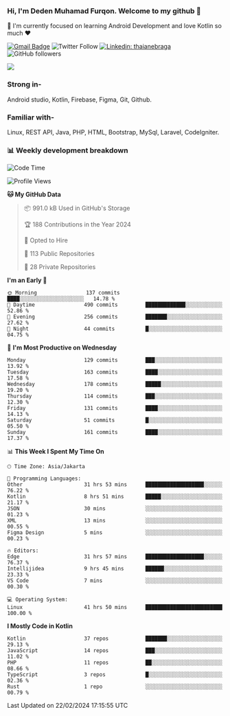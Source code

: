 ### Hi, I'm Deden Muhamad Furqon. Welcome to my github 👋

<!--
**furqoncreative/furqoncreative** is a ✨ _special_ ✨ repository because its `README.md` (this file) appears on your GitHub profile.

Here are some ideas to get you started:

- 🔭 I’m currently working on ...
- 👯 I’m looking to collaborate on ...
- 🤔 I’m looking for help with ...
- 💬 Ask me about ...
- 📫 How to reach me: ...
- 😄 Pronouns: ...
- ⚡ Fun fact: ...
-->

  🌱 I'm currently focused on learning Android Development and love Kotlin so much ❤ 

[![Gmail Badge](https://img.shields.io/badge/-furqoncreative24@gmail.com-c14438?style=flat-square&logo=Gmail&logoColor=white&link=mailto:furqoncreative24@gmail.com)](mailto:furqoncreative24@gmail.com)
![Twitter Follow](https://img.shields.io/twitter/follow/furqoncreative?label=Follow)
[![Linkedin: thaianebraga](https://img.shields.io/badge/-Deden_Muhamad_Furqon-blue?style=flat-square&logo=Linkedin&logoColor=white&link=https://www.linkedin.com/in/anmol-p-singh/)](https://www.linkedin.com/in/furqoncreative/)
![GitHub followers](https://img.shields.io/github/followers/furqoncreative?label=Follow&style=social)

<img src="https://github-readme-stats.sera5-dev.vercel.app/api?username=furqoncreative&hide=stars&show_icons=true&count_private=true&include_all_commits=true&title_color=#008080&icon_color=#008080&hide_border=true" width="">

### Strong in-

Android studio, Kotlin, Firebase, Figma, Git, Github.

### Familiar with-
Linux, REST API, Java, PHP, HTML, Bootstrap, MySql, Laravel, CodeIgniter.

### 📊 Weekly development breakdown

<!--START_SECTION:waka-->
![Code Time](http://img.shields.io/badge/Code%20Time-1%2C921%20hrs%2034%20mins-blue)

![Profile Views](http://img.shields.io/badge/Profile%20Views-2-blue)

**🐱 My GitHub Data** 

> 📦 991.0 kB Used in GitHub's Storage 
 > 
> 🏆 188 Contributions in the Year 2024
 > 
> 💼 Opted to Hire
 > 
> 📜 113 Public Repositories 
 > 
> 🔑 28 Private Repositories 
 > 
**I'm an Early 🐤** 

```text
🌞 Morning                137 commits         ████░░░░░░░░░░░░░░░░░░░░░   14.78 % 
🌆 Daytime                490 commits         █████████████░░░░░░░░░░░░   52.86 % 
🌃 Evening                256 commits         ███████░░░░░░░░░░░░░░░░░░   27.62 % 
🌙 Night                  44 commits          █░░░░░░░░░░░░░░░░░░░░░░░░   04.75 % 
```
📅 **I'm Most Productive on Wednesday** 

```text
Monday                   129 commits         ███░░░░░░░░░░░░░░░░░░░░░░   13.92 % 
Tuesday                  163 commits         ████░░░░░░░░░░░░░░░░░░░░░   17.58 % 
Wednesday                178 commits         █████░░░░░░░░░░░░░░░░░░░░   19.20 % 
Thursday                 114 commits         ███░░░░░░░░░░░░░░░░░░░░░░   12.30 % 
Friday                   131 commits         ████░░░░░░░░░░░░░░░░░░░░░   14.13 % 
Saturday                 51 commits          █░░░░░░░░░░░░░░░░░░░░░░░░   05.50 % 
Sunday                   161 commits         ████░░░░░░░░░░░░░░░░░░░░░   17.37 % 
```


📊 **This Week I Spent My Time On** 

```text
🕑︎ Time Zone: Asia/Jakarta

💬 Programming Languages: 
Other                    31 hrs 53 mins      ███████████████████░░░░░░   76.22 % 
Kotlin                   8 hrs 51 mins       █████░░░░░░░░░░░░░░░░░░░░   21.17 % 
JSON                     30 mins             ░░░░░░░░░░░░░░░░░░░░░░░░░   01.23 % 
XML                      13 mins             ░░░░░░░░░░░░░░░░░░░░░░░░░   00.55 % 
Figma Design             5 mins              ░░░░░░░░░░░░░░░░░░░░░░░░░   00.23 % 

🔥 Editors: 
Edge                     31 hrs 57 mins      ███████████████████░░░░░░   76.37 % 
Intellijidea             9 hrs 45 mins       ██████░░░░░░░░░░░░░░░░░░░   23.33 % 
VS Code                  7 mins              ░░░░░░░░░░░░░░░░░░░░░░░░░   00.30 % 

💻 Operating System: 
Linux                    41 hrs 50 mins      █████████████████████████   100.00 % 
```

**I Mostly Code in Kotlin** 

```text
Kotlin                   37 repos            ███████░░░░░░░░░░░░░░░░░░   29.13 % 
JavaScript               14 repos            ███░░░░░░░░░░░░░░░░░░░░░░   11.02 % 
PHP                      11 repos            ██░░░░░░░░░░░░░░░░░░░░░░░   08.66 % 
TypeScript               3 repos             █░░░░░░░░░░░░░░░░░░░░░░░░   02.36 % 
Rust                     1 repo              ░░░░░░░░░░░░░░░░░░░░░░░░░   00.79 % 
```




 Last Updated on 22/02/2024 17:15:55 UTC
<!--END_SECTION:waka-->
